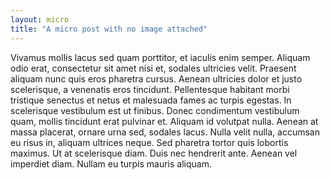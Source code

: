 ```yaml
---
layout: micro
title: "A micro post with no image attached"
---
```

Vivamus mollis lacus sed quam porttitor, et iaculis enim semper. Aliquam odio erat, consectetur sit amet nisi et, sodales ultricies velit. Praesent aliquam nunc quis eros pharetra cursus. Aenean ultricies dolor et justo scelerisque, a venenatis eros tincidunt. Pellentesque habitant morbi tristique senectus et netus et malesuada fames ac turpis egestas. In scelerisque vestibulum est ut finibus. Donec condimentum vestibulum quam, mollis tincidunt erat pulvinar et. Aliquam id volutpat nulla. Aenean at massa placerat, ornare urna sed, sodales lacus. Nulla velit nulla, accumsan eu risus in, aliquam ultrices neque. Sed pharetra tortor quis lobortis maximus. Ut at scelerisque diam. Duis nec hendrerit ante. Aenean vel imperdiet diam. Nullam eu turpis mauris aliquam.
